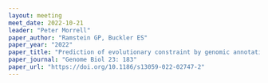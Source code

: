 ```yaml
---
layout: meeting
meet_date: 2022-10-21
leader: "Peter Morrell"
paper_author: "Ramstein GP, Buckler ES"
paper_year: "2022"
paper_title: "Prediction of evolutionary constraint by genomic annotations improves functional prioritization of genomic variants in maize"
paper_journal: "Genome Biol 23: 183"
paper_url: "https://doi.org/10.1186/s13059-022-02747-2"
---
```

